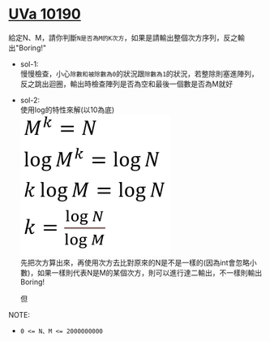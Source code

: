 # [UVa 10190](https://vjudge.net/problem/UVA-10190)  

給定N、M，請你判斷`N是否為M的K次方`，如果是請輸出整個次方序列，反之輸出"Boring!"  

* sol-1:  
  慢慢檢查，小心`除數和被除數為0`的狀況跟`除數為1`的狀況，若整除則塞進陣列，反之跳出迴圈，輸出時檢查陣列是否為空和最後一個數是否為M就好
  
* sol-2:  
  使用log的特性來解(以10為底)  
  ![image](https://github.com/c4t0212/competitiveProgramming/blob/main/UVa/10190/pic.png)  
  先把次方算出來，再使用次方去比對原來的N是不是一樣的(因為int會忽略小數)，如果一樣則代表N是M的某個次方，則可以進行達二輸出，不一樣則輸出Boring!  
    
  但

NOTE:
  * `0 <= N、M <= 2000000000`
